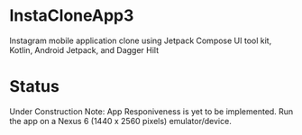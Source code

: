 # InstaCloneApp3
Instagram mobile application clone using Jetpack Compose UI tool kit, Kotlin, Android Jetpack, and Dagger Hilt

# Status
Under Construction
Note: App Responiveness is yet to be implemented. Run the app on a Nexus 6 (1440 x 2560 pixels) emulator/device.
